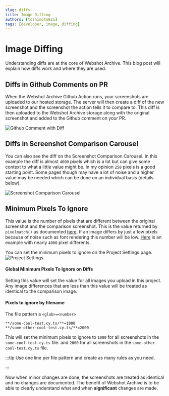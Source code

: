 ```yaml
---
slug: diffs
title: Image Diffing
authors: [toshimoto821]
tags: [developer, image, diffing]
---
```


# Image Diffing

Understanding diffs are at the core of Webshot Archive. This blog post will explain how diffs work and where they are used.

## Diffs in Github Comments on PR

When the Webshot Archive Github Action runs, your screenshots are uploaded to our hosted storage. The server will then create a diff of the new screenshot and the screenshot the action tells it to compare to. This diff is then uploaded to the Webshot Archive storage along with the original screenshot and added to the Github comment on your PR.

![Github Comment with Diff](./pixel-diff-github.png)

## Diffs in Screenshot Comparison Carousel

You can also see the diff on the Screenshot Comparison Carousel. In this example the diff is almost `4000` pixels which is a lot but can give some context to what a little value might be. In my opinion `250` pixels is a good starting point. Some pages though may have a lot of noise and a higher value may be needed which can be done on an individual basis (details below).

![Screenshot Comparison Carousel](./pixel-diff-webshot-archive.png)

<!-- truncate -->

## Minimum Pixels To Ignore

This value is the number of pixels that are different between the original screenshot and the comparison screenshot. This is the value returned by `pixelmatch()` as documented [here](https://github.com/mapbox/pixelmatch?tab=readme-ov-file#pixelmatch). If an image differs by just a few pixels because of noise such as font rendering this number will be low. [Here](https://github.com/webshotarchive/docs/pull/2) is an example with nearly `4000` pixel differents.

You can set the minimum pixels to ignore on the Project Settings page.
![Project Settings](./pixel-diff-setting.png)

#### Global Minimum Pixels To Ignore on Diffs

Setting this value will set the value for all images you upload in this project. Any image differences that are less than this value will be treated as identical to the comparison image.

#### Pixels to ignore by filename

The file pattern a `<glob>=<number>`

```text
**/some-cool-test.cy.ts/**=1000
**/some-other-cool-test.cy.ts/**=2000
```

This will set the minimum pixels to ignore to `1000` for all screenshots in the `some-cool-test.cy.ts` file. and `2000` for all screenshots in the `some-other-cool-test.cy.ts` file.

:::tip
Use one line per file pattern and create as many rules as you need.

:::

Now when minor changes are done, the screenshots are treated as identical and no changes are documented. The benefit of Webshot Archive is to be able to clearly understand what and when <b>significant</b> changes are made.
